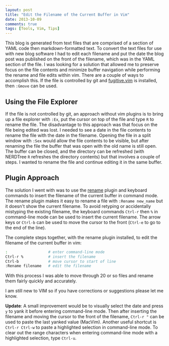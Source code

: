 ```yaml
---
layout: post
title: "Edit the Filename of the Current Buffer in Vim"
date: 2013-10-09
comments: true
tags: [Tools, Vim, Tips]
---
```


This blog is generated from text files that are comprised of a section of YAML code then markdown-formatted text. To convert the text files for use with new blog software I had to edit each filename and put the date the blog post was published on the front of the filename, which was in the YAML section of the file. I was looking for a solution that allowed me to preserve focus on the file contents and minimize buffer navigation while performing the rename and file edits within vim. There are a couple of ways to accomplish this. If the file is controlled by git and [fugitive.vim](https://github.com/tpope/vim-fugitive) is installed, then `:Gmove` can be used.

## Using the File Explorer
If the file is not controlled by git, an approach without vim plugins is to bring up a file explorer with `:Ex`, put the cursor on top of the file and type `R` to rename the file. The disadvantage to this approach was that focus on the file being edited was lost. I needed to see a date in the file contents to rename the file with the date in the filename. Opening the file in a split window with `:Sex` would allow the file contents to be visible, but after renaming the file the buffer that was open with the old name is still open. The buffer can be closed, and the directory can be refreshed (with NERDTree `R` refreshes the directory contents) but that involves a couple of steps. I wanted to rename the file and continue editing it in the same buffer.

## Plugin Approach
The solution I went with was to use the [rename](https://github.com/danro/rename.vim.git) plugin and keyboard commands to insert the filename of the current buffer in command mode. The rename plugin makes it easy to rename a file with `:Rename new_name` but it doesn't show the current filename. To avoid retyping or accidentally mistyping the existing filename, the keyboard commands `Ctrl-r` then `%` in command-line mode can be used to insert the current filename. The arrow keys or `Ctrl-b` can be used to move the cursor to the front (`Ctrl-e` to go to the end of the line).

The complete steps together, with the rename plugin installed, to edit the filename of the current buffer in vim:

```sh
:                  # enter command-line mode
Ctrl-r %           # insert the filename 
Ctrl-b             # move cursor to start of line
:Rename filename   # edit the filename 
```

With this process I was able to move through 20 or so files and rename them fairly quickly and accurately.

I am still new to VIM so if you have corrections or suggestions please let me know.

**Update**: A small improvement would be to visually select the date and press `y` to yank it before entering command-line mode. Then after inserting the filename and moving the cursor to the front of the filename, `Ctrl-r "` can be used to paste the last yanked value (MacVim). Another useful shortcut is `Ctrl-r Ctrl-w` to paste a highlighted selection in command-line mode. To clear out the range characters when entering command-line mode with a highlighted selection, type `Ctrl-u`.

